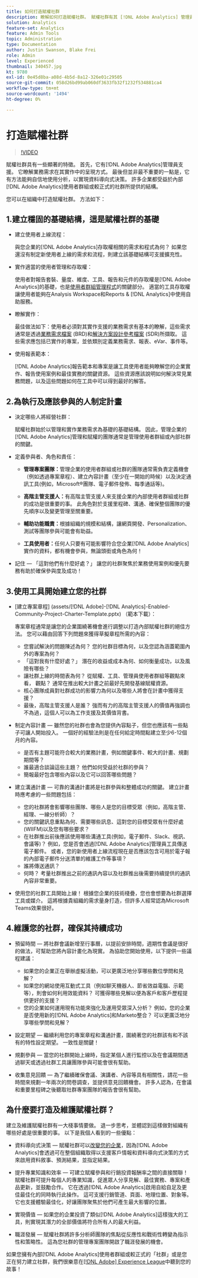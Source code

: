 ```yaml
---
title: 如何打造賦權社群
description: 瞭解如何打造賦權社群。 賦權社群有其 [!DNL Adobe Analytics] 管理員支援，瞭解業務需求在其實作中的呈現方式，並且有方法能夠自信地使用分析，以實現資料導向式決策。
solution: Analytics
feature-set: Analytics
feature: Admin Tools
topic: Administration
type: Documentation
author: Justin Swanson, Blake Frei
role: Admin
level: Experienced
thumbnail: 340457.jpg
kt: 9780
exl-id: 0e45d8ba-a08d-4b5d-8a12-326e01c29505
source-git-commit: 058d26bd99ab060df3633fb32f1232f534881ca4
workflow-type: tm+mt
source-wordcount: '1494'
ht-degree: 0%

---
```


# 打造賦權社群

>[!VIDEO](https://video.tv.adobe.com/v/340457/?quality=12&learn=on)

賦權社群具有一些顯著的特徵。 首先，它有[!DNL Adobe Analytics]管理員支援。 它瞭解業務需求在其實作中的呈現方式。 最後但並非最不重要的一點是，它有方法能夠自信地使用分析，以實現資料導向式決策。 許多企業都受益於內部[!DNL Adobe Analytics]使用者群組或較正式的社群所提供的結構。

您可以在組織中打造賦權社群。 方法如下：

## 1.建立穩固的基礎結構，這是賦權社群的基礎

* 建立使用者上線流程：

  與您企業的[!DNL Adobe Analytics]存取權相關的需求和程式為何？ 如果您還沒有制定新使用者上線的需求和流程，則建立該基礎結構可支援擴充性。

* 實作適當的使用者管理和存取權：

  使用者對報告套裝、量度、維度、工具、報告和元件的存取權是[!DNL Adobe Analytics]的基礎，也是[使用者群組管理程式](https://experienceleague.adobe.com/docs/analytics/admin/admin-console/home.html?lang=zh-Hant)的關鍵部分。 適當的工具存取權讓使用者能夠在Analysis Workspace和Reports &amp; [!DNL Analytics]中使用自助服務。

* 瞭解實作：

  最佳做法如下：使用者必須對其實作支援的業務需求有基本的瞭解，這些需求通常是透過[業務需求檔案](https://experienceleague.adobe.com/docs/analytics-learn/tutorials/implementation/implementation-basics/creating-a-business-requirements-document.html?lang=zh-Hant) (BRD)和[解決方案設計參考檔案](https://experienceleague.adobe.com/docs/analytics-learn/tutorials/implementation/implementation-basics/creating-and-maintaining-an-sdr.html?lang=zh-Hant) (SDR)所擷取。 這些需求應包括已實作的專案，並依類別定義業務需求、報表、eVar、事件等。

* 使用報表範本：

  [!DNL Adobe Analytics]報告範本和專案是讓工具使用者能夠瞭解您的企業實作、報告使用案例和最佳實務的關鍵資源。 這些資源應該說明如何解決常見業務問題，以及這些問題如何在工具中可以得到最好的解答。

## 2.為執行及應該參與的人制定計畫

* 決定哪些人將經營社群：

  賦權社群始於以管理和實作業務需求為基礎的基礎結構。 因此，管理企業的[!DNL Adobe Analytics]管理和賦權的團隊通常是管理使用者群組或內部社群的關鍵。

* 定義參與者、角色和責任：

   * **管理專案團隊：**&#x200B;管理企業的使用者群組或社群的團隊通常需負責定義機會（例如透過專案章程）、建立內容計畫（至少在一開始的時候）以及決定通訊工具(例如，Microsoft®團隊、電子郵件發佈、每季通話等)。

   * **高階主管支援人：**&#x200B;有高階主管支援人來支援企業的內部使用者群組或社群的成功是很重要的事。 此角色對於支援里程碑、溝通、確保整個團隊的優先順序以及變更管理至關重要。

   * **輔助功能職責：**&#x200B;根據組織的規模和結構，讓網頁開發、Personalization、測試等團隊參與可能會有助益。

   * **工具使用者：**&#x200B;任何人只要有可能影響符合您企業[!DNL Adobe Analytics]實作的資料，都有機會參與，無論頭銜或角色為何！

* 記住 — 「這對他們有什麼好處？」 讓您的社群聚焦於業務使用案例和優先要務有助於確保參與度及成功！

## 3.使用工具開始建立您的社群

* [建立專案章程] (assets/[!DNL Adobe]-[!DNL Analytics]-Enabled-Community-Project-Charter-Template.pptx) （範本下載）：

  專案章程通常是讓您的企業圍繞著機會進行調整以打造內部賦權社群的絕佳方法。 您可以藉由回答下列問題來獲得草擬章程所需的內容：

   * 您嘗試解決的問題陳述為何？ 您的社群目標為何，以及您認為涵蓋範圍內外的專案為何？
   * 「這對我有什麼好處？」 潛在的收益或成本為何、如何衡量成功，以及風險有哪些？
   * 讓社群上線的時間表為何？ 從賦權、工具、管理員使用者群組等觀點來看， 觀點？ 通常在推出較大計畫之前最好先開發基線賦權資源。
   * 核心團隊成員對社群成功的影響力為何以及哪些人將會在計畫中獲得支援？
   * 最後，高階主管支援人是誰？ 強而有力的高階主管支援人的價值再強調也不為過，這個人可以為工作支援及其價值背書。

* 制定內容計畫 — 雖然您的社群也會為您提供內容點子，但您也應該有一些點子可讓人開始投入。 一個好的經驗法則是在任何給定時間點建立至少6-12個月的內容。

   * 是否有主題可能符合較大的業務計畫，例如關鍵事件、較大的計畫、規劃期間等？
   * 誰最適合談論這些主題？ 他們如何受益於社群的參與？
   * 簡報最好包含哪些內容以及它可以回答哪些問題？

* 建立溝通計畫 — 可靠的溝通計畫將是社群參與和整體成功的關鍵。 建立計畫時應考慮的一些問題包括：

   * 您的社群將會影響哪些團隊、哪些人是您的目標受眾（例如，高階主管、經理、一線分析師）？
   * 您的關鍵訊息重點為何、需要哪些訊息、這對您的目標受眾有什麼好處(WIIFM)以及您有哪些要求？
   * 在社群推出前後應該使用哪些溝通工具(例如，電子郵件、Slack、視訊、會議等)？ 例如，您是否會透過[!DNL Adobe Analytics]管理員工具傳送電子郵件。 或者，您的新使用者上線流程現在是否應該包含可用於電子報的內部電子郵件分送清單的維護工作等事項？
   * 誰將傳送通訊？
   * 何時？ 考量社群推出之前的通訊內容以及社群推出後需要持續提供的通訊內容非常重要。

* 使用您的社群工具開始上線！ 根據您企業的技術棧疊，您也會想要為社群選擇工具或媒介。 這將根據貴組織的需求量身打造，但許多人經常認為Microsoft Teams效果很好。

## 4.維護您的社群，確保其持續成功

* 預留時間 — 將社群會議新增至行事曆，以提前安排時間，週期性會議是很好的做法，可幫助您將內容計畫化為現實。 為協助您開始使用，以下提供一些議程建議：

   * 如果您的企業正在舉辦虛擬活動，可以更廣泛地分享哪些數位學問和見解？
   * 如果您的網站使用互動式工具（例如聊天機器人、節省效益電腦、示範等），則會如何利用效能資料？ 可獲得哪些見解以便為客戶和客戶歷程提供更好的支援？
   * 您的企業如何運用現有功能來強化及運用受眾深入分析？ 例如，您的企業是否使用新的[!DNL Adobe Analytics]和Marketo整合？ 可以更廣泛地分享哪些學問和見解？

* 設定期望 — 繼續利用您的專案章程和溝通計畫，圍繞著您的社群該有和不該有的特性設定期望。 一致性是關鍵！
* 規劃參與 — 當您的社群開始上線時，指定某個人進行監控以及在會議期間透過聊天或透過社群工具讓團隊參與可能會很有幫助。
* 收集意見回饋 — 為了繼續確保會議、演講者、內容等具有相關性，請花一些時間來規劃一年兩次的問卷調查，並提供意見回饋機會。 許多人認為，在會議和重要里程碑之後聽取社群專案團隊的報告會很有幫助。

## 為什麼要打造及維護賦權社群？

建立及維護賦權社群有一大棧事情要做。 退一步思考，並體認到這樣做對組織有哪些好處是很重要的事。 以下是我個人看到的一些優點：

* 資料導向式決策 — 賦權社群可以[改變您的企業](https://experienceleague.adobe.com/docs/analytics-learn/tutorials/intro-to-analytics/what-can-aa-do-for-me/how-adobe-analysis-workspace-can-change-your-business.html?lang=zh-Hant)，因為[!DNL Adobe Analytics]會透過可在整個組織取得以支援客戶情報和資料導向式決策的方式來啟用資料敘事、預測結果，並指定結果。

* 提升專業知識和效率 — 可建立賦權參與和行銷投資報酬率之間的直接關聯！ 賦權社群可提升每個人的專業知識，促進眾人分享見解、最佳實務、專案和產品更新，並鼓勵合作。 它在透過[!DNL Adobe Analytics]啟用自給自足及更佳最佳化的同時執行此操作。 這可支援行銷管道、頁面、地理位置、對象等。 它也支援體驗最佳化，好讓團隊聚焦於他們可產生最大影響的位置。

* 實現價值 — 如果您的企業投資了類似[!DNL Adobe Analytics]這樣強大的工具，則實現其潛力的全部價值將符合所有人的最大利益。

* 職涯發展 — 賦權社群將許多分析師團隊的焦點從反應性和戰術性轉變為指示性和策略性。 這為您社群的管理專案團隊開啟了職涯發展的機會。

如果您擁有內部[!DNL Adobe Analytics]使用者群組或較正式的「社群」或是您正在努力建立社群，我們很樂意在[[!DNL Adobe] Experience League](https://experienceleaguecommunities.adobe.com/t5/adobe-analytics-discussions/bd-p/adobe-analytics-discussions)中聽到您的故事！
